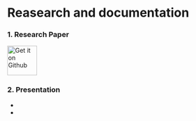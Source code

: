 # Reasearch and documentation
### 1. Research Paper
<td align="center"><a href="https://1drv.ms/w/s!AlWUeQnaZ2H8jDTGY8dojf4f6fNf?e=2ORaIg"><img src="https://www.versionmuseum.com/images/applications/microsoft-word/microsoft-word%5E2015%5Ems-word-logo-new.png" alt="Get it on Github" height="68"></a></td>

### 2. Presentation
-
-